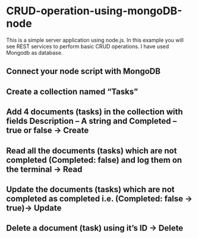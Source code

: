 # CRUD-operation-using-mongoDB-node
This is a simple server application using node.js.
In this example you will see REST services to perform basic CRUD operations. I have used Mongodb as database.

## Connect your node script with MongoDB
## Create a collection named “Tasks”
## Add 4 documents (tasks) in the collection with fields Description – A string and Completed – true or false -> Create
## Read all the documents (tasks) which are not completed (Completed: false) and log them on the terminal -> Read
## Update the documents (tasks) which are not completed as completed i.e. (Completed: false -> true)-> Update
## Delete a document (task) using it’s ID -> Delete
